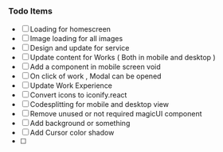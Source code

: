 ### Todo Items
- [ ] Loading for homescreen
- [ ] Image loading for all images
- [ ] Design and update for service
- [ ] Update content for Works ( Both in mobile and desktop )
- [ ] Add a component in mobile screen void
- [ ] On click of work , Modal can be opened
- [ ] Update Work Experience
- [ ] Convert icons to iconify.react
- [ ] Codesplitting for mobile and desktop view
- [ ] Remove unused or not required magicUI component
- [ ] Add background or something
- [ ] Add Cursor color shadow
- [ ] 

